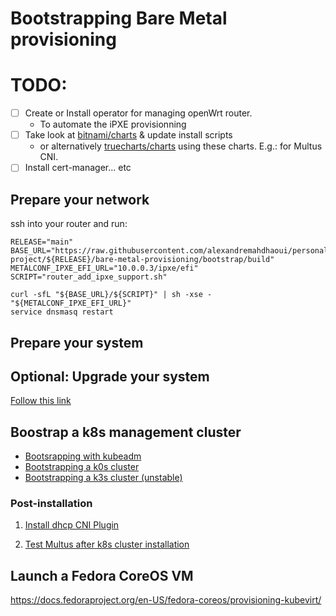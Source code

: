 # Bootstrapping Bare Metal provisioning

# TODO:

- [ ] Create or Install operator for managing openWrt router.
  - To automate the iPXE provisionning
- [ ] Take look at [bitnami/charts](https://github.com/bitnami/charts/tree/main/bitnami) & update install scripts
  - or alternatively [truecharts/charts](https://github.com/truecharts/charts)
using these charts. E.g.: for Multus CNI.
- [ ] Install cert-manager... etc

## Prepare your network

ssh into your router and run:
```shell
RELEASE="main"
BASE_URL="https://raw.githubusercontent.com/alexandremahdhaoui/personal-project/${RELEASE}/bare-metal-provisioning/bootstrap/build"
METALCONF_IPXE_EFI_URL="10.0.0.3/ipxe/efi"
SCRIPT="router_add_ipxe_support.sh"

curl -sfL "${BASE_URL}/${SCRIPT}" | sh -xse - "${METALCONF_IPXE_EFI_URL}"
service dnsmasq restart
```

## Prepare your system

## Optional: Upgrade your system

[Follow this link](system/fedora-system-upgrade.md)

## Boostrap a k8s management cluster

- [Bootsrapping with kubeadm](distrib/kubeadm.md)
- [Bootstrapping a k0s cluster](distrib/k0s.md)
- [Bootstrapping a k3s cluster (unstable)](distrib/k3s.md)

### Post-installation

1. [Install dhcp CNI Plugin](build/install_cni_dhcp.sh)

2. [Test Multus after k8s cluster installation](test/test_multus.sh)


## Launch a Fedora CoreOS VM
https://docs.fedoraproject.org/en-US/fedora-coreos/provisioning-kubevirt/